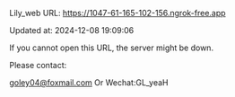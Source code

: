 Lily_web URL: https://1047-61-165-102-156.ngrok-free.app

Updated at: 2024-12-08 19:09:06

If you cannot open this URL, the server might be down.

Please contact: 

goley04@foxmail.com Or Wechat:GL_yeaH